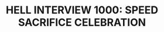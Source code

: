 ---
layout: project
title: "HELL INTERVIEW 1000: SPEED SACRIFICE CELEBRATION"
blurb: Spooktober Jam entry. Interview volunteers and choose only the most ELIGIBLE candidate! Oh yeah! It's time for Human Sacrifice!
year: 2021

id: hell_interview
category: game
tags: jam

links:
    - text: "itch.io"
      link: "https://kimeraroyal.itch.io/hell-interview-1000"
---